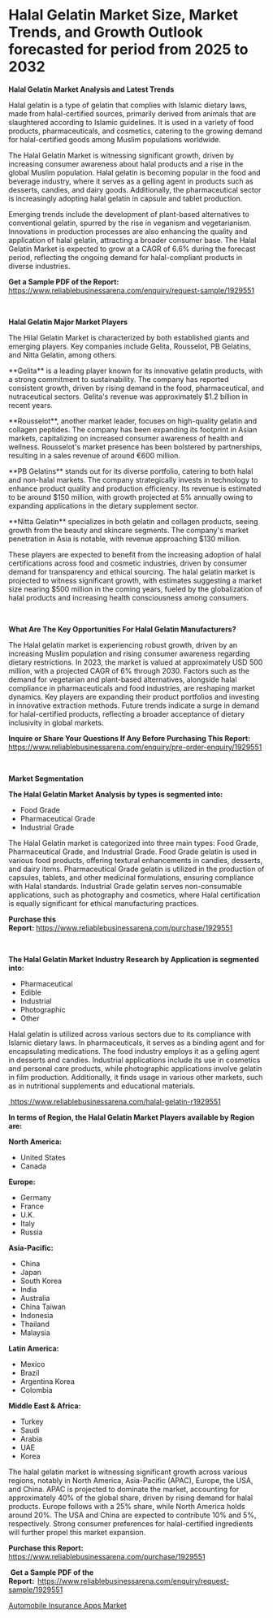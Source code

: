 <p><h1>Halal Gelatin Market Size, Market Trends, and Growth Outlook forecasted for period from 2025 to 2032</h1></p><p><strong>Halal Gelatin Market Analysis and Latest Trends</strong></p>
<p><p>Halal gelatin is a type of gelatin that complies with Islamic dietary laws, made from halal-certified sources, primarily derived from animals that are slaughtered according to Islamic guidelines. It is used in a variety of food products, pharmaceuticals, and cosmetics, catering to the growing demand for halal-certified goods among Muslim populations worldwide.</p><p>The Halal Gelatin Market is witnessing significant growth, driven by increasing consumer awareness about halal products and a rise in the global Muslim population. Halal gelatin is becoming popular in the food and beverage industry, where it serves as a gelling agent in products such as desserts, candies, and dairy goods. Additionally, the pharmaceutical sector is increasingly adopting halal gelatin in capsule and tablet production.</p><p>Emerging trends include the development of plant-based alternatives to conventional gelatin, spurred by the rise in veganism and vegetarianism. Innovations in production processes are also enhancing the quality and application of halal gelatin, attracting a broader consumer base. The Halal Gelatin Market is expected to grow at a CAGR of 6.6% during the forecast period, reflecting the ongoing demand for halal-compliant products in diverse industries.</p></p>
<p><strong>Get a Sample PDF of the Report:&nbsp;</strong> <a href="https://www.reliablebusinessarena.com/enquiry/request-sample/1929551?utm_campaign=3535&utm_medium=2&utm_source=Github&utm_content=ia&utm_term=29032025&utm_id=halal-gelatin">https://www.reliablebusinessarena.com/enquiry/request-sample/1929551</a></p>
<p>&nbsp;</p>
<p><strong>Halal Gelatin Major Market Players</strong></p>
<p><p>The Hilal Gelatin Market is characterized by both established giants and emerging players. Key companies include Gelita, Rousselot, PB Gelatins, and Nitta Gelatin, among others. </p><p>**Gelita** is a leading player known for its innovative gelatin products, with a strong commitment to sustainability. The company has reported consistent growth, driven by rising demand in the food, pharmaceutical, and nutraceutical sectors. Gelita's revenue was approximately $1.2 billion in recent years.</p><p>**Rousselot**, another market leader, focuses on high-quality gelatin and collagen peptides. The company has been expanding its footprint in Asian markets, capitalizing on increased consumer awareness of health and wellness. Rousselot's market presence has been bolstered by partnerships, resulting in a sales revenue of around €600 million.</p><p>**PB Gelatins** stands out for its diverse portfolio, catering to both halal and non-halal markets. The company strategically invests in technology to enhance product quality and production efficiency. Its revenue is estimated to be around $150 million, with growth projected at 5% annually owing to expanding applications in the dietary supplement sector.</p><p>**Nitta Gelatin** specializes in both gelatin and collagen products, seeing growth from the beauty and skincare segments. The company's market penetration in Asia is notable, with revenue approaching $130 million.</p><p>These players are expected to benefit from the increasing adoption of halal certifications across food and cosmetic industries, driven by consumer demand for transparency and ethical sourcing. The halal gelatin market is projected to witness significant growth, with estimates suggesting a market size nearing $500 million in the coming years, fueled by the globalization of halal products and increasing health consciousness among consumers.</p></p>
<p>&nbsp;</p>
<p><strong>What Are The Key Opportunities For Halal Gelatin Manufacturers?</strong></p>
<p><p>The Halal gelatin market is experiencing robust growth, driven by an increasing Muslim population and rising consumer awareness regarding dietary restrictions. In 2023, the market is valued at approximately USD 500 million, with a projected CAGR of 6% through 2030. Factors such as the demand for vegetarian and plant-based alternatives, alongside halal compliance in pharmaceuticals and food industries, are reshaping market dynamics. Key players are expanding their product portfolios and investing in innovative extraction methods. Future trends indicate a surge in demand for halal-certified products, reflecting a broader acceptance of dietary inclusivity in global markets.</p></p>
<p><strong>Inquire or Share Your Questions If Any Before Purchasing This Report:</strong> <a href="https://www.reliablebusinessarena.com/enquiry/pre-order-enquiry/1929551?utm_campaign=3535&utm_medium=2&utm_source=Github&utm_content=ia&utm_term=29032025&utm_id=halal-gelatin">https://www.reliablebusinessarena.com/enquiry/pre-order-enquiry/1929551</a></p>
<p>&nbsp;</p>
<p><strong>Market Segmentation</strong></p>
<p><strong>The Halal Gelatin Market Analysis by types is segmented into:</strong></p>
<p><ul><li>Food Grade</li><li>Pharmaceutical Grade</li><li>Industrial Grade</li></ul></p>
<p><p>The Halal Gelatin market is categorized into three main types: Food Grade, Pharmaceutical Grade, and Industrial Grade. Food Grade gelatin is used in various food products, offering textural enhancements in candies, desserts, and dairy items. Pharmaceutical Grade gelatin is utilized in the production of capsules, tablets, and other medicinal formulations, ensuring compliance with Halal standards. Industrial Grade gelatin serves non-consumable applications, such as photography and cosmetics, where Halal certification is equally significant for ethical manufacturing practices.</p></p>
<p><strong>Purchase this Report:&nbsp;</strong><a href="https://www.reliablebusinessarena.com/purchase/1929551?utm_campaign=3535&utm_medium=2&utm_source=Github&utm_content=ia&utm_term=29032025&utm_id=halal-gelatin">https://www.reliablebusinessarena.com/purchase/1929551</a></p>
<p>&nbsp;</p>
<p><strong>The Halal Gelatin Market Industry Research by Application is segmented into:</strong></p>
<p><ul><li>Pharmaceutical</li><li>Edible</li><li>Industrial</li><li>Photographic</li><li>Other</li></ul></p>
<p><p>Halal gelatin is utilized across various sectors due to its compliance with Islamic dietary laws. In pharmaceuticals, it serves as a binding agent and for encapsulating medications. The food industry employs it as a gelling agent in desserts and candies. Industrial applications include its use in cosmetics and personal care products, while photographic applications involve gelatin in film production. Additionally, it finds usage in various other markets, such as in nutritional supplements and educational materials.</p></p>
<p><a href="https://www.reliablebusinessarena.com/halal-gelatin-r1929551?utm_campaign=3535&utm_medium=2&utm_source=Github&utm_content=ia&utm_term=29032025&utm_id=halal-gelatin">&nbsp;https://www.reliablebusinessarena.com/halal-gelatin-r1929551</a></p>
<p><strong>In terms of Region, the Halal Gelatin Market Players available by Region are:</strong></p>
<p>
    <p> <strong> North America: </strong>
        <ul>
            <li>United States</li>
            <li>Canada</li>
        </ul>
        </p> 
    <p> <strong> Europe: </strong>
        <ul>
            <li>Germany</li>
            <li>France</li>
            <li>U.K.</li>
            <li>Italy</li>
            <li>Russia</li>
        </ul>
        </p> 
    <p> <strong> Asia-Pacific: </strong>
        <ul>
            <li>China</li>
            <li>Japan</li>
            <li>South Korea</li>
            <li>India</li>
            <li>Australia</li>
            <li>China Taiwan</li>
            <li>Indonesia</li>
            <li>Thailand</li>
            <li>Malaysia</li>
        </ul>
        </p> 
    <p> <strong> Latin America: </strong>
        <ul>
            <li>Mexico</li>
            <li>Brazil</li>
            <li>Argentina Korea</li>
            <li>Colombia</li>
        </ul>
        </p> 
    <p> <strong> Middle East & Africa: </strong>
        <ul>
            <li>Turkey</li>
            <li>Saudi</li>
            <li>Arabia</li>
            <li>UAE</li>
            <li>Korea</li>
        </ul>
    </p>
    </p>
<p><p>The halal gelatin market is witnessing significant growth across various regions, notably in North America, Asia-Pacific (APAC), Europe, the USA, and China. APAC is projected to dominate the market, accounting for approximately 40% of the global share, driven by rising demand for halal products. Europe follows with a 25% share, while North America holds around 20%. The USA and China are expected to contribute 10% and 5%, respectively. Strong consumer preferences for halal-certified ingredients will further propel this market expansion.</p></p>
<p><strong>Purchase this Report: </strong><a href="https://www.reliablebusinessarena.com/purchase/1929551?utm_campaign=3535&utm_medium=2&utm_source=Github&utm_content=ia&utm_term=29032025&utm_id=halal-gelatin">https://www.reliablebusinessarena.com/purchase/1929551</a></p>
<p>&nbsp;<strong>Get a Sample PDF of the Report:&nbsp;&nbsp;</strong><a href="https://www.reliablebusinessarena.com/enquiry/request-sample/1929551?utm_campaign=3535&utm_medium=2&utm_source=Github&utm_content=ia&utm_term=29032025&utm_id=halal-gelatin">https://www.reliablebusinessarena.com/enquiry/request-sample/1929551</a></p>
<p><strong></strong></p>
<p><p><a href="https://github.com/kryshaprilbb/Market-Research-Report-List-1/blob/main/automobile-insurance-apps-market.md?utm_campaign=3535&utm_medium=2&utm_source=Github&utm_content=ia&utm_term=29032025&utm_id=halal-gelatin">Automobile Insurance Apps Market</a></p></p>